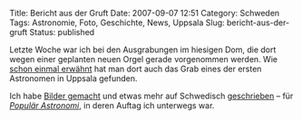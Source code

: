 Title: Bericht aus der Gruft
Date: 2007-09-07 12:51
Category: Schweden
Tags: Astronomie, Foto, Geschichte, News, Uppsala
Slug: bericht-aus-der-gruft
Status: published

Letzte Woche war ich bei den Ausgrabungen im hiesigen Dom, die dort
wegen einer geplanten neuen Orgel gerade vorgenommen werden. Wie [schon
einmal erwähnt](http://www.fiket.de/2007/06/19/toter-astronom-entdeckt/)
hat man dort auch das Grab eines der ersten Astronomen in Uppsala
gefunden.

Ich habe [Bilder gemacht](http://thomasmarquart.net/gallery/Spole/) und
etwas mehr auf Schwedisch
[geschrieben](http://thomasmarquart.net/node/320) – für [*Populär
Astronomi*](http://www.popast.nu), in deren Auftag ich unterwegs war.

